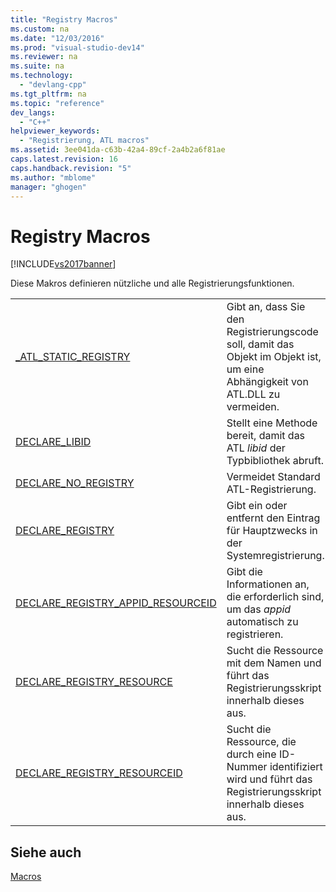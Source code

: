 ```yaml
---
title: "Registry Macros"
ms.custom: na
ms.date: "12/03/2016"
ms.prod: "visual-studio-dev14"
ms.reviewer: na
ms.suite: na
ms.technology: 
  - "devlang-cpp"
ms.tgt_pltfrm: na
ms.topic: "reference"
dev_langs: 
  - "C++"
helpviewer_keywords: 
  - "Registrierung, ATL macros"
ms.assetid: 3ee041da-c63b-42a4-89cf-2a4b2a6f81ae
caps.latest.revision: 16
caps.handback.revision: "5"
ms.author: "mblome"
manager: "ghogen"
---
```

# Registry Macros
[!INCLUDE[vs2017banner](../../assembler/inline/includes/vs2017banner.md)]

Diese Makros definieren nützliche und alle Registrierungsfunktionen.  
  
|||  
|-|-|  
|[\_ATL\_STATIC\_REGISTRY](../Topic/_ATL_STATIC_REGISTRY.md)|Gibt an, dass Sie den Registrierungscode soll, damit das Objekt im Objekt ist, um eine Abhängigkeit von ATL.DLL zu vermeiden.|  
|[DECLARE\_LIBID](../Topic/DECLARE_LIBID.md)|Stellt eine Methode bereit, damit das ATL *libid* der Typbibliothek abruft.|  
|[DECLARE\_NO\_REGISTRY](../Topic/DECLARE_NO_REGISTRY.md)|Vermeidet Standard ATL\-Registrierung.|  
|[DECLARE\_REGISTRY](../Topic/DECLARE_REGISTRY.md)|Gibt ein oder entfernt den Eintrag für Hauptzwecks in der Systemregistrierung.|  
|[DECLARE\_REGISTRY\_APPID\_RESOURCEID](../Topic/DECLARE_REGISTRY_APPID_RESOURCEID.md)|Gibt die Informationen an, die erforderlich sind, um das *appid* automatisch zu registrieren.|  
|[DECLARE\_REGISTRY\_RESOURCE](../Topic/DECLARE_REGISTRY_RESOURCE.md)|Sucht die Ressource mit dem Namen und führt das Registrierungsskript innerhalb dieses aus.|  
|[DECLARE\_REGISTRY\_RESOURCEID](../Topic/DECLARE_REGISTRY_RESOURCEID.md)|Sucht die Ressource, die durch eine ID\-Nummer identifiziert wird und führt das Registrierungsskript innerhalb dieses aus.|  
  
## Siehe auch  
 [Macros](../../atl/reference/atl-macros.md)